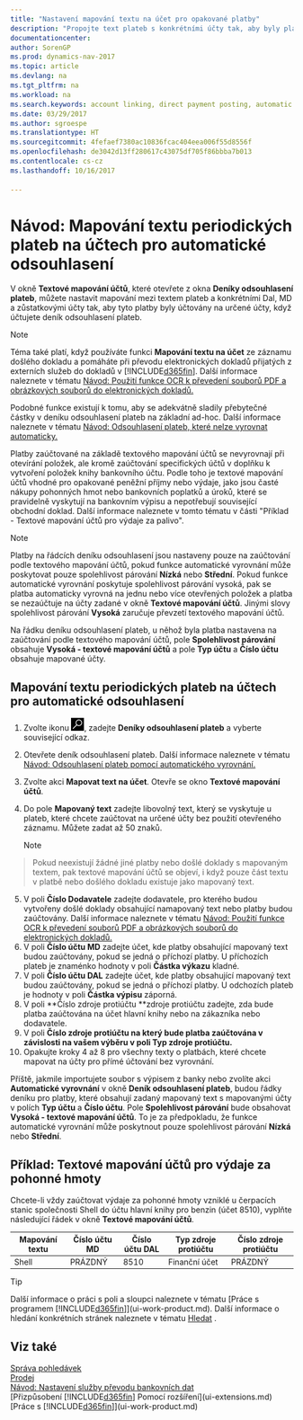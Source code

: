 ```yaml
---
title: "Nastavení mapování textu na účet pro opakované platby"
description: "Propojte text plateb s konkrétními účty tak, aby byly platby spojovány s účty při účtování deníku odsouhlasení plateb."
documentationcenter: 
author: SorenGP
ms.prod: dynamics-nav-2017
ms.topic: article
ms.devlang: na
ms.tgt_pltfrm: na
ms.workload: na
ms.search.keywords: account linking, direct payment posting, automatic payment processing, reconcile payment, recurring expense, recurring cash receipt
ms.date: 03/29/2017
ms.author: sgroespe
ms.translationtype: HT
ms.sourcegitcommit: 4fefaef7380ac10836fcac404eea006f55d8556f
ms.openlocfilehash: de3042d13ff280617c43075df705f86bbba7b013
ms.contentlocale: cs-cz
ms.lasthandoff: 10/16/2017

---
```

# <a name="how-to-map-text-on-recurring-payments-to-accounts-for-automatic-reconciliation"></a>Návod: Mapování textu periodických plateb na účtech pro automatické odsouhlasení
V okně **Textové mapování účtů**, které otevřete z okna **Deníky odsouhlasení plateb**, můžete nastavit mapování mezi textem plateb a konkrétními Dal, MD a zůstatkovými účty tak, aby tyto platby byly účtovány na určené účty, když účtujete deník odsouhlasení plateb.

> [!NOTE]  
>   Téma také platí, když používáte funkci **Mapování textu na účet** ze záznamu došlého dokladu a pomáháte při převodu elektronických dokladů přijatých z externích služeb do dokladů v [!INCLUDE[d365fin](includes/d365fin_md.md)]. Další informace naleznete v tématu [Návod: Použití funkce OCR k převedení souborů PDF a obrázkových souborů do elektronických dokladů.](across-how-use-ocr-pdf-images-files.md)   

Podobné funkce existují k tomu, aby se adekvátně sladily přebytečné částky v deníku odsouhlasení plateb na základní ad-hoc. Další informace naleznete v tématu [Návod: Odsouhlasení plateb, které nelze vyrovnat automaticky.](receivables-how-reconcile-payments-cannot-apply-auto.md)

Platby zaúčtované na základě textového mapování účtů se nevyrovnají při otevírání položek, ale kromě zaúčtování specifických účtů v doplňku k vytvoření položek knihy bankovního účtu. Podle toho je textové mapování účtů vhodné pro opakované peněžní příjmy nebo výdaje, jako jsou časté nákupy pohonných hmot nebo bankovních poplatků a úroků, které se pravidelně vyskytují na bankovním výpisu a nepotřebují související obchodní doklad. Další informace naleznete v tomto tématu v části "Příklad - Textové mapování účtů pro výdaje za palivo".

> [!NOTE]  
>   Platby na řádcích deníku odsouhlasení jsou nastaveny pouze na zaúčtování podle textového mapování účtů, pokud funkce automatické vyrovnání může poskytovat pouze spolehlivost párování **Nízká** nebo **Střední**. Pokud funkce automatické vyrovnání poskytuje spolehlivost párování vysoká, pak se platba automaticky vyrovná na jednu nebo více otevřených položek a platba se nezaúčtuje na účty zadané v okně **Textové mapování účtů**. Jinými slovy spolehlivost párování **Vysoká** zaručuje převzetí textového mapování účtů.

Na řádku deníku odsouhlasení plateb, u něhož byla platba nastavena na zaúčtování podle textového mapování účtů, pole **Spolehlivost párování** obsahuje **Vysoká - textové mapování účtů** a pole **Typ účtu** a **Číslo účtu** obsahuje mapované účty.

## <a name="to-map-text-on-recurring-payments-to-accounts-for-automatic-reconciliation"></a>Mapování textu periodických plateb na účtech pro automatické odsouhlasení
1. Zvolte ikonu ![Vyhledat stránku nebo sestavu](media/ui-search/search_small.png "Ikona Vyhledat stránku nebo sestavu"), zadejte **Deníky odsouhlasení plateb** a vyberte související odkaz.
2. Otevřete deník odsouhlasení plateb. Další informace naleznete v tématu [Návod: Odsouhlasení plateb pomocí automatického vyrovnání.](receivables-how-reconcile-payments-auto-application.md)
3. Zvolte akci **Mapovat text na účet**. Otevře se okno **Textové mapování účtů**.
4. Do pole **Mapovaný text** zadejte libovolný text, který se vyskytuje u plateb, které chcete zaúčtovat na určené účty bez použití otevřeného záznamu. Můžete zadat až 50 znaků.

    > [!NOTE]  
>   Pokud neexistují žádné jiné platby nebo došlé doklady s mapovaným textem, pak textové mapování účtů se objeví, i když pouze část textu v platbě nebo došlého dokladu existuje jako mapovaný text.
5. V poli **Číslo Dodavatele** zadejte dodavatele, pro kterého budou vytvořeny došlé doklady obsahující namapovaný text nebo platby budou zaúčtovány. Další informace naleznete v tématu [Návod: Použití funkce OCR k převedení souborů PDF a obrázkových souborů do elektronických dokladů.](across-how-use-ocr-pdf-images-files.md)      
6. V poli **Číslo účtu MD** zadejte účet, kde platby obsahující mapovaný text budou zaúčtovány, pokud se jedná o příchozí platby. U příchozích plateb je znaménko hodnoty v poli **Částka výkazu** kladné.
7. V poli **Číslo účtu DAL** zadejte účet, kde platby obsahující mapovaný text budou zaúčtovány, pokud se jedná o příchozí platby. U odchozích plateb je hodnoty v poli **Částka výpisu** záporná.
8. V poli **Číslo zdroje protiúčtu **zdroje protiúčtu zadejte, zda bude platba zaúčtována na účet hlavní knihy nebo na zákazníka nebo dodavatele.
9. V poli **Číslo zdroje protiúčtu **na který bude platba zaúčtována v závislosti na vašem výběru v poli** Typ zdroje protiúčtu.**
10. Opakujte kroky 4 až 8 pro všechny texty o platbách, které chcete mapovat na účty pro přímé účtování bez vyrovnání.

Příště, jakmile importujete soubor s výpisem z banky nebo zvolíte akci **Automatické vyrovnání** v okně **Deník odsouhlasení plateb**, budou řádky deníku pro platby, které obsahují zadaný mapovaný text s mapovanými účty v polích **Typ účtu** a **Číslo účtu**. Pole **Spolehlivost párování** bude obsahovat **Vysoká - textové mapování účtů**. To je za předpokladu, že funkce automatické vyrovnání může poskytnout pouze spolehlivost párování **Nízká** nebo **Střední**.

## <a name="example-text-to-account-mapping-for-fuel-expense"></a>Příklad: Textové mapování účtů pro výdaje za pohonné hmoty
Chcete-li vždy zaúčtovat výdaje za pohonné hmoty vzniklé u čerpacích stanic společnosti Shell do účtu hlavní knihy pro benzin (účet 8510), vyplňte následující řádek v okně **Textové mapování účtů**.

| Mapování textu | Číslo účtu MD | Číslo účtu DAL | Typ zdroje protiúčtu | Číslo zdroje protiúčtu |
| --- | --- | --- | --- | --- |
| Shell |PRÁZDNÝ |8510 |Finanční účet |PRÁZDNÝ |

> [!TIP]  
>   Další informace o práci s poli a sloupci naleznete v tématu [Práce s programem [!INCLUDE[d365fin](includes/d365fin_long_md.md)]](ui-work-product.md). Další informace o hledání konkrétních stránek naleznete v tématu [Hledat](ui-search.md) .

## <a name="see-also"></a>Viz také
[Správa pohledávek](receivables-manage-receivables.md)  
[Prodej](sales-manage-sales.md)  
[Návod: Nastavení služby převodu bankovních dat](bank-how-setup-bank-data-conversion-service.md)    
[Přizpůsobení [!INCLUDE[d365fin](includes/d365fin_md.md)] Pomocí rozšíření](ui-extensions.md)  
[Práce s [!INCLUDE[d365fin](includes/d365fin_md.md)]](ui-work-product.md)

